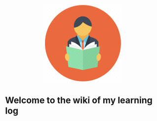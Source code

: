 <p style="text-align: center">
<img alt="learning-icon" src="learning-icon.png" width="250" height="250">
</p>

# Welcome to the wiki of my learning log
